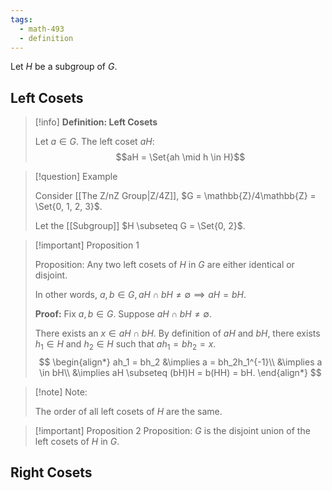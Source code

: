 ```yaml
---
tags:
  - math-493
  - definition
---
```

Let $H$ be a subgroup of $G$.

## Left Cosets

> [!info] **Definition: Left Cosets**
> 
> Let $a \in G$. The left coset $aH$: $$aH = \Set{ah \mid h \in H}$$

> [!question] Example
> 
> Consider [[The Z/nZ Group|Z/4Z]], $G = \mathbb{Z}/4\mathbb{Z} = \Set{0, 1, 2, 3}$.
> 
> Let the [[Subgroup]] $H \subseteq G = \Set{0, 2}$.

>[!important] Proposition 1
>
>Proposition: Any two left cosets of $H$ in $G$ are either identical or disjoint.
>
>In other words, $a,b \in G, \, aH \cap bH \neq \emptyset \implies aH = bH$.
>
>**Proof:**
>Fix $a, b \in G$. Suppose $aH \cap bH \neq \emptyset$.
>
>There exists an $x \in aH \cap bH$. By definition of $aH$ and $bH$, there exists $h_1 \in H$ and $h_2 \in H$ such that $ah_1 = bh_2 = x$.
>$$
>\begin{align*}
>ah_1 = bh_2 &\implies a = bh_2h_1^{-1}\\
>&\implies a \in bH\\
>&\implies aH \subseteq (bH)H = b(HH) = bH.
>\end{align*}
>$$

> [!note] Note: 
> 
> The order of all left cosets of $H$ are the same.


> [!important] Proposition 2
> Proposition: $G$ is the disjoint union of the left cosets of $H$ in $G$.

## Right Cosets









